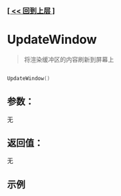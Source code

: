 ### [[ << 回到上层 ]](README.md)

# UpdateWindow

> 将渲染缓冲区的内容刷新到屏幕上

```lua

UpdateWindow()

```

## 参数：

无

## 返回值：

无

## 示例

```lua

```